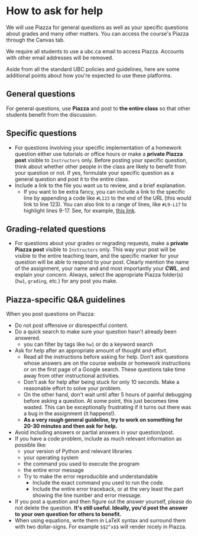# How to ask for help

We will use Piazza for general questions as well as your specific questions about grades and many other matters. You can access the course's Piazza through the Canvas tab.

We require all students to use a ubc.ca email to access Piazza. Accounts with other email addresses will be removed.

Aside from all the standard UBC policies and guidelines, here are some additional points about how you're expected to use these platforms.

## General questions

For general questions, use **Piazza** and post to **the entire class** so that other students benefit from the discussion.


## Specific questions 
- For questions involving your specific implementation of a homework question either use tutorials or office hours or make a **private Piazza post** visible to `Instructors` only. Before posting your specific question, think about whether other people in the class are likely to benefit from your question or not. If yes, formulate your specific question as a general question and post it to the entire class.
- Include a link to the file you want us to review, and a brief explanation.
  - If you want to be extra fancy, you can include a link to the specific line by appending a code like `#L123` to the end of the URL (this would link to line 123). You can also link to a range of lines, like `#L9-L17` to highlight lines 9-17. See, for example, [this link](https://github.com/mgelbart/rhomboid/blob/master/src/run_tests.py#L9-L17).
  

## Grading-related questions
- For questions about your grades or regrading requests, make a **private Piazza post** visible to `Instructors` only. This way your post will be visible to the entire teaching team, and the specific marker for your question will be able to respond to your post. Clearly mention the name of the assignment, your name and and most importantly your _**CWL**_, and explain your concern. Always, select the appropriate Piazza folder(s) (`hw1`, `grading`, etc.) for any post you make.


## Piazza-specific Q&A guidelines

When you post questions on Piazza: 
- Do not post offensive or disrespectful content.
- Do a quick search to make sure your question hasn't already been answered.
  - you can filter by tags like `hw1` or do a keyword search
- Ask for help after an appropriate amount of thought and effort.
    - Read all the instructions before asking for help. Don't ask questions whose answers are on the course website or homework instructions or on the first page of a Google search. These questions take time away from other instructional activities.
    - Don't ask for help after being stuck for only 10 seconds. Make a reasonable effort to solve your problem.
   - On the other hand, don't wait until after 5 hours of painful debugging before asking a question. At some point, this just becomes time wasted. This can be exceptionally frustrating if it turns out there was a bug in the assignment (it happens!).
   - **As a very rough general guideline, try to work on something for 20-30 minutes and then ask for help.**  
- Avoid including answers or partial answers in your question/post.
- If you have a code problem, include as much relevant information as possible like:
  - your version of Python and relevant libraries
  - your operating system
  - the command you used to execute the program
  - the entire error message
  - Try to make the error reproducible and understandable
      - Include the exact command you used to run the code.
      - Include the entire error traceback, or at the very least the part showing the line number and error message.  
- If you post a question and then figure out the answer yourself, please do not delete the question. **It's still useful. Ideally, you'd post the answer to your own question for others to benefit.**     
- When using equations, write them in LaTeX syntax and surround them with two dollar-signs. For example `$$2^x$$` will render nicely in Piazza.
